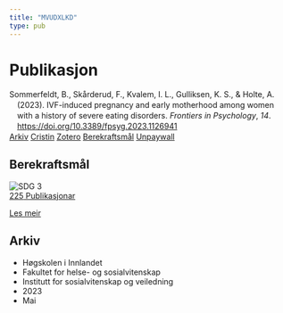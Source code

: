 ```yaml
---
title: "MVUDXLKD"
type: pub
---
```

<h1>Publikasjon</h1>
<article id="csl-bib-container-MVUDXLKD" class="csl-bib-container">
  <div class="csl-bib-body" style="line-height: 1.35; padding-left: 1em; text-indent:-1em;">
  <div class="csl-entry">Sommerfeldt, B., Sk&#xE5;rderud, F., Kvalem, I. L., Gulliksen, K. S., &amp; Holte, A. (2023). IVF-induced pregnancy and early motherhood among women with a history of severe eating disorders. <i>Frontiers in Psychology</i>, <i>14</i>. <a href="https://doi.org/10.3389/fpsyg.2023.1126941">https://doi.org/10.3389/fpsyg.2023.1126941</a></div>
</div>
  <div class="csl-bib-buttons">
    <a href="#taxonomy-article-MVUDXLKD" class="csl-bib-button">Arkiv</a>
    <a href alt="Cristin URL" class="csl-bib-button">Cristin</a>
    <a href alt="Zotero URL" class="csl-bib-button">Zotero</a>
    <a href="#sdg-article-MVUDXLKD" class="csl-bib-button">Berekraftsmål</a>
    <a href="https://www.frontiersin.org/articles/10.3389/fpsyg.2023.1126941/pdf" class="csl-bib-button">Unpaywall</a>
  </div>
  <div id="csl-bib-meta-container-MVUDXLKD"></div>
</article>
<div id="csl-bib-meta-MVUDXLKD" class="csl-bib-meta">
  <article id="sdg-article-MVUDXLKD" class="sdg-article">
    <h1>Berekraftsmål</h1>
    <div class="sdg-container"><div id="sdg3" class="sdg">
<img src="{{< params subfolder >}}images/sdg/sdg03_no.png" class="image" alt="SDG 3">
<div class="sdg-overlay">
<a href="{{< params subfolder >}}no/archive/?sdg=3#archive" class="sdg-publication-count"><span>225</span> Publikasjonar</a>
<p><a href="https://www.fn.no/om-fn/fns-baerekraftsmaal/god-helse-og-livskvalitet?lang=nno-NO" class="sdg-read-more">Les meir</a></p>
</div>
</div></div>
  </article>
  <article id="taxonomy-article-MVUDXLKD" class="taxonomy-article">
    <h1>Arkiv</h1>
    <ul>
      <li>Høgskolen i Innlandet</li>
      <li>Fakultet for helse- og sosialvitenskap</li>
      <li>Institutt for sosialvitenskap og veiledning</li>
      <li>2023</li>
      <li>Mai</li>
    </ul>
  </article>
</div>
